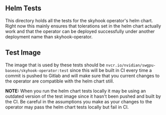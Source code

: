 ## Helm Tests
This directory holds all the tests for the skyhook operator's helm chart. Right now this mainly ensures that tolerations set in the helm chart actually work and that the operator can be deployed successfully under another deployment name than skyhook-operator.

## Test Image
The image that is used by these tests should be `nvcr.io/nvidian/swgpu-baseos/skyhook-operator:test` since this will be built in CI every time a commit is pushed to Gitlab and will make sure that you current changes to the operator are compatible with the helm chart still.

**NOTE:** When you run the helm chart tests locally it may be using an outdated version of the test image since it hasn't been pushed and built by the CI. Be careful in the assumptions you make as your changes to the operator may pass the helm chart tests locally but fail in CI.